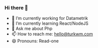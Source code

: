 ### Hi there 👋

- 🔭 I’m currently working for Datametrik
- 🌱 I’m currently learning React/NodeJS
- 💬 Ask me about Php
- 📫 How to reach me: hello@turkwm.com
- 😄 Pronouns: Read-one
